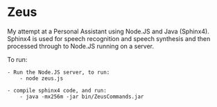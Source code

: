 Zeus
===

My attempt at a Personal Assistant using Node.JS and Java (Sphinx4). Sphinx4 is used for speech recognition and speech synthesis and then processed through to Node.JS running on a server. 

To run:

    - Run the Node.JS server, to run:
        - node zeus.js

    - compile sphinx4 code, and run:
        - java -mx256m -jar bin/ZeusCommands.jar